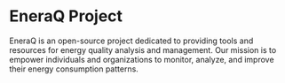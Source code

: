 # EneraQ Project

EneraQ is an open-source project dedicated to providing tools and resources for energy quality analysis and management. Our mission is to empower individuals and organizations to monitor, analyze, and improve their energy consumption patterns.
